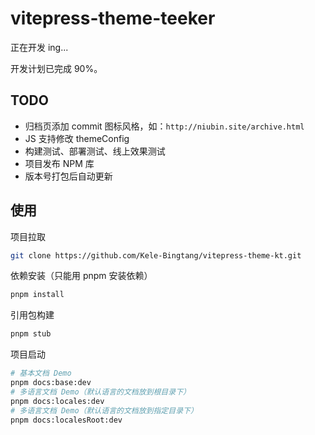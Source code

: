 # vitepress-theme-teeker

正在开发 ing...

开发计划已完成 90%。

## TODO

- 归档页添加 commit 图标风格，如：`http://niubin.site/archive.html`
- JS 支持修改 themeConfig
- 构建测试、部署测试、线上效果测试
- 项目发布 NPM 库
- 版本号打包后自动更新

## 使用

项目拉取

```bash
git clone https://github.com/Kele-Bingtang/vitepress-theme-kt.git
```

依赖安装（只能用 pnpm 安装依赖）

```bash
pnpm install
```

引用包构建

```bash
pnpm stub
```

项目启动

```bash
# 基本文档 Demo
pnpm docs:base:dev
# 多语言文档 Demo（默认语言的文档放到根目录下）
pnpm docs:locales:dev
# 多语言文档 Demo（默认语言的文档放到指定目录下）
pnpm docs:localesRoot:dev
```
